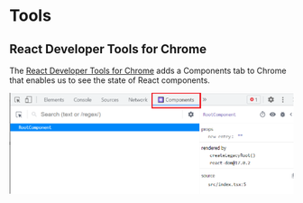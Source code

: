 # Tools

## React Developer Tools for Chrome
The [React Developer Tools for Chrome](https://chrome.google.com/webstore/detail/react-developer-tools/fmkadmapgofadopljbjfkapdkoienihi?hl=en) adds a Components tab to Chrome that enables us to see the state of React components.

![Chrome Dev Tools](./docs/images/chrome-dev-tools.png)